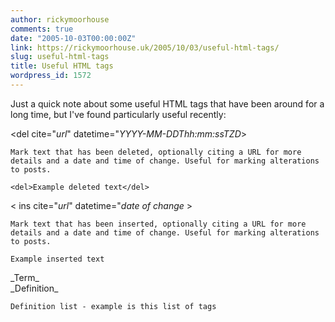 ```yaml
---
author: rickymoorhouse
comments: true
date: "2005-10-03T00:00:00Z"
link: https://rickymoorhouse.uk/2005/10/03/useful-html-tags/
slug: useful-html-tags
title: Useful HTML tags
wordpress_id: 1572
---
```


Just a quick note about some useful HTML tags that have been around for a long time, but I've found particularly useful recently:





<del cite="_url_" datetime="_YYYY-MM-DDThh:mm:ssTZD_>

    Mark text that has been deleted, optionally citing a URL for more details and a date and time of change. Useful for marking alterations to posts.

    <del>Example deleted text</del>

< ins cite="_url_" datetime="_date of change_ >

    Mark text that has been inserted, optionally citing a URL for more details and a date and time of change. Useful for marking alterations to posts.

    Example inserted text

<dl><dt>_Term_</dt><dt>_Definition_</dt> </dl>

    Definition list - example is this list of tags


